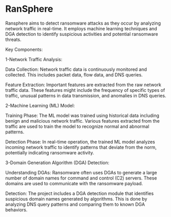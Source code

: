 # RanSphere
Ransphere aims to detect ransomware attacks as they occur by analyzing network traffic in real-time. It employs machine learning techniques and DGA detection to identify suspicious activities and potential ransomware threats.

Key Components:

1-Network Traffic Analysis:

Data Collection: Network traffic data is continuously monitored and collected. This includes packet data, flow data, and DNS queries.
  
Feature Extraction: Important features are extracted from the raw network traffic data. These features might include the frequency of specific types of traffic, unusual patterns in data transmission, and anomalies in DNS queries.

  
2-Machine Learning (ML) Model:

  Training Phase: The ML model was trained using historical data including benign and malicious network traffic. Various features extracted from the traffic are used to train the model to recognize normal and abnormal patterns.
  
  Detection Phase: In real-time operation, the trained ML model analyzes incoming network traffic to identify patterns that deviate from the norm, potentially indicating ransomware activity.
  
3-Domain Generation Algorithm (DGA) Detection:

  Understanding DGAs: Ransomware often uses DGAs to generate a large number of domain names for command and control (C2) servers. These domains are used to communicate with the ransomware payload.
  
  Detection: The project includes a DGA detection module that identifies suspicious domain names generated by algorithms. This is done by analyzing DNS query patterns and comparing them to known DGA behaviors.

